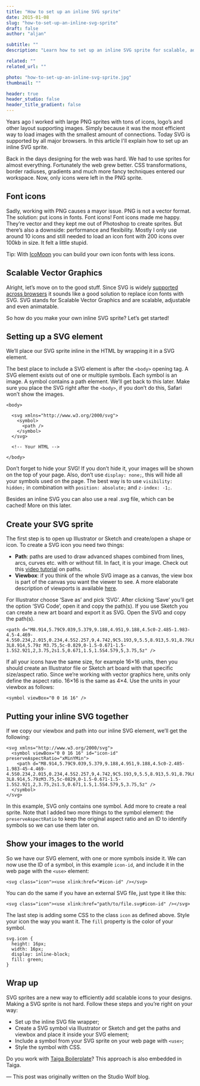```yaml
---
title: "How to set up an inline SVG sprite"
date: 2015-01-08
slug: "how-to-set-up-an-inline-svg-sprite"
draft: false
author: "aljan"

subtitle: ""
description: "Learn how to set up an inline SVG sprite for scalable, adjustable icons. This guide covers everything from creating SVG symbols to implementing them on your web page with CSS styling."

related: ""
related_url: ""

photo: "how-to-set-up-an-inline-svg-sprite.jpg"
thumbnail: ""

header: true
header_studio: false
header_title_gradient: false
---
```


Years ago I worked with large PNG sprites with tons of icons, logo’s and other layout supporting images. Simply because it was the most efficient way to load images with the smallest amount of connections. Today SVG is supported by all major browsers. In this article I'll explain how to set up an inline SVG sprite.

Back in the days designing for the web was hard. We had to use sprites for almost everything. Fortunately the web grew better. CSS transformations, border radiuses, gradients and much more fancy techniques entered our workspace. Now, only icons were left in the PNG sprite.

## Font icons

Sadly, working with PNG causes a mayor issue. PNG is not a vector format. The solution: put icons in fonts. Font icons! Font icons made me happy. They’re vector and they kept me out of Photoshop to create sprites. But there’s also a downside: performance and flexibility. Mostly I only use around 10 icons and still needed to load an icon font with 200 icons over 100kb in size. It felt a little stupid.

Tip: With [IcoMoon](https://icomoon.io/) you can build your own icon fonts with less icons.

## Scalable Vector Graphics

Alright, let’s move on to the good stuff. Since SVG is widely [supported across browsers](http://caniuse.com/#feat=svg) it sounds like a good solution to replace icon fonts with SVG. SVG stands for Scalable Vector Graphics and are scalable, adjustable and even animatable.

So how do you make your own inline SVG sprite? Let’s get started!

## Setting up a SVG element

We’ll place our SVG sprite inline in the HTML by wrapping it in a SVG element.

The best place to include a SVG element is after the `<body>` opening tag. A SVG element exists out of one or multiple symbols. Each symbol is an image. A symbol contains a path element. We’ll get back to this later. Make sure you place the SVG right after the `<body>`, if you don’t do this, Safari won’t show the images.

```
<body>

  <svg xmlns="http://www.w3.org/2000/svg">
    <symbol>
      <path />
    </symbol>
  </svg>

  <!-- Your HTML -->

</body>
```

Don’t forget to hide your SVG! If you don’t hide it, your images will be shown on the top of your page. Also, don’t use `display: none;`, this will hide all your symbols used on the page. The best way is to use `visibility: hidden;` in combination with `position: absolute;` and `z-index: -1;`.

Besides an inline SVG you can also use a real .svg file, which can be cached! More on this later.

## Create your SVG sprite

The first step is to open up Illustrator or Sketch and create/open a shape or icon. To create a SVG icon you need two things:

- **Path**: paths are used to draw advanced shapes combined from lines, arcs, curves etc. with or without fill. In fact, it is your image. Check out this [video tutorial](https://www.youtube.com/watch?v=k6TWzfLGAKo&amp;list=PLL8woMHwr36F2tCFnWTbVBQAGQ6nTcXOO) on paths.
- **Viewbox**: if you think of the whole SVG image as a canvas, the view box is part of the canvas you want the viewer to see. A more elaborate description of viewports is available [here](http://tutorials.jenkov.com/svg/svg-viewport-view-box.html).

For Illustrator choose ‘Save as’ and pick ‘SVG’. After clicking ‘Save’ you’ll get the option ‘SVG Code’, open it and copy the path(s). If you use Sketch you can create a new art board and export it as SVG. Open the SVG and copy the path(s).

```
<path d="M8.914,5.79C9.039,5.379,9.188,4.951,9.188,4.5c0-2.485-1.983-4.5-4.469-4.5S0.234,2.015,0.234,4.5S2.257,9,4.742,9C5.193,9,5.5,8.913,5.91,8.79L6,9v2h2v2h2v2h2.25l1,1H16v-3L8.914,5.79z M3.75,5c-0.829,0-1.5-0.671-1.5-1.5S2.921,2,3.75,2s1.5,0.671,1.5,1.5S4.579,5,3.75,5z" />
```

If all your icons have the same size, for example 16×16 units, then you should create an Illustrator file or Sketch art board with that specific size/aspect ratio. Since we’re working with vector graphics here, units only define the aspect ratio. 16×16 is the same as 4×4. Use the units in your viewbox as follows:

```
<symbol viewBox="0 0 16 16" />
```

## Putting your inline SVG together

If we copy our viewbox and path into our inline SVG element, we’ll get the following:

```
<svg xmlns="http://www.w3.org/2000/svg">
  <symbol viewBox="0 0 16 16" id="icon-id" preserveAspectRatio="xMinYMin">
    <path d="M8.914,5.79C9.039,5.379,9.188,4.951,9.188,4.5c0-2.485-1.983-45-4.469-4.5S0.234,2.015,0.234,4.5S2.257,9,4.742,9C5.193,9,5.5,8.913,5.91,8.79L6,9v2h2v2h2v2h2.25l1,1H16v-3L8.914,5.79zM3.75,5c-0829,0-1.5-0.671-1.5-1.5S2.921,2,3.75,2s1.5,0.671,1.5,1.5S4.579,5,3.75,5z" />
  </symbol>
</svg>
```

In this example, SVG only contains one symbol. Add more to create a real sprite. Note that I added two more things to the symbol element: the `preserveAspectRatio` to keep the original aspect ratio and an ID to identify symbols so we can use them later on.

## Show your images to the world

So we have our SVG element, with one or more symbols inside it. We can now use the ID of a symbol, in this example `icon-id`, and include it in the web page with the `<use>` element:

```
<svg class="icon"><use xlink:href="#icon-id" /></svg>
```

You can do the same if you have an external SVG file, just type it like this:

```
<svg class="icon"><use xlink:href="path/to/file.svg#icon-id" /></svg>
```

The last step is adding some CSS to the class `icon` as defined above. Style your icon the way you want it. The `fill` property is the color of your symbol.

```
svg.icon {
  height: 16px;
  width: 16px;
  display: inline-block;
  fill: green;
}
```

## Wrap up

SVG sprites are a new way to efficiently add scalable icons to your designs. Making a SVG sprite is not hard. Follow these steps and you’re right on your way:

- Set up the inline SVG file wrapper;
- Create a SVG symbol via Illustrator or Sketch and get the paths and viewbox and place it inside your SVG element;
- Include a symbol from your SVG sprite on your web page with `<use>`;
- Style the symbol with CSS.

Do you work with [Taiga Boilerplate](https://github.com/AljanScholtens/taiga-boilerplate)? This approach is also embedded in Taiga.

— This post was originally written on the Studio Wolf blog.